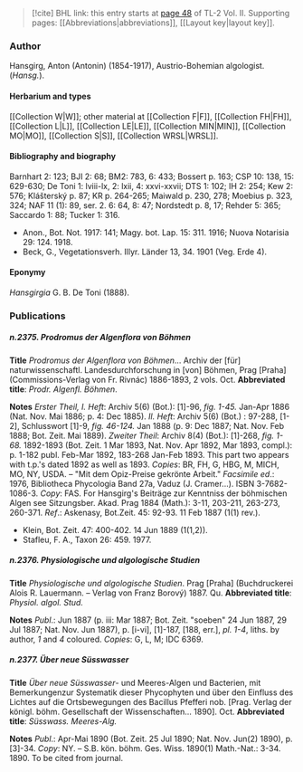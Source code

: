 > [!cite] BHL link: this entry starts at [page 48](https://www.biodiversitylibrary.org/item/103253#page/74/mode/1up) of TL-2 Vol. II.
> Supporting pages: [[Abbreviations|abbreviations]], [[Layout key|layout key]].

### Author

Hansgirg, Anton (Antonin) (1854-1917), Austrio-Bohemian algologist. (*Hansg.*).

#### Herbarium and types

[[Collection W|W]]; other material at [[Collection F|F]], [[Collection FH|FH]], [[Collection L|L]], [[Collection LE|LE]], [[Collection MIN|MIN]], [[Collection MO|MO]], [[Collection S|S]], [[Collection WRSL|WRSL]].

#### Bibliography and biography

Barnhart 2: 123; BJI 2: 68; BM2: 783, 6: 433; Bossert p. 163; CSP 10: 138, 15: 629-630; De Toni 1: lviii-lx, 2: lxii, 4: xxvi-xxvii; DTS 1: 102; IH 2: 254; Kew 2: 576; Klášterský p. 87; KR p. 264-265; Maiwald p. 230, 278; Moebius p. 323, 324; NAF 11 (1): 89, ser. 2. 6: 64, 8: 47; Nordstedt p. 8, 17; Rehder 5: 365; Saccardo 1: 88; Tucker 1: 316.
- Anon., Bot. Not. 1917: 141; Magy. bot. Lap. 15: 311. 1916; Nuova Notarisia 29: 124. 1918.
- Beck, G., Vegetationsverh. Illyr. Länder 13, 34. 1901 (Veg. Erde 4).

#### Eponymy

*Hansgirgia* G. B. De Toni (1888).

### Publications

##### n.2375. Prodromus der Algenflora von Böhmen

**Title**
*Prodromus der Algenflora von Böhmen*... Archiv der \[für\] naturwissenschaftl. Landesdurchforschung in \[von\] Böhmen, Prag \[Praha\] (Commissions-Verlag von Fr. Rivnác) 1886-1893, 2 vols. Oct.
**Abbreviated title**: *Prodr. Algenfl. Böhmen*.

**Notes**
*Erster Theil, I. Heft*: Archiv 5(6) (Bot.): \[1\]-96, *fig. 1-45.* Jan-Apr 1886 (Nat. Nov. Mai 1886; p. 4: Dec 1885).
*Il. Heft*: Archiv 5(6) (Bot.) : 97-288, \[1-2\], Schlusswort \[1\]-9, *fig. 46-124.* Jan 1888 (p. 9: Dec 1887; Nat. Nov. Feb 1888; Bot. Zeit. Mai 1889).
*Zweiter Theil*: Archiv 8(4) (Bot.): \[1\]-268, *fig. 1-68.* 1892-1893 (Bot. Zeit. 1 Mar 1893, Nat. Nov. Apr 1892, Mar 1893, compl.): p. 1-182 publ. Feb-Mar 1892, 183-268 Jan-Feb 1893. This part two appears with t.p.'s dated 1892 as well as 1893.
*Copies*: BR, FH, G, HBG, M, MICH, MO, NY, USDA. – "Mit dem Opiz-Preise gekrönte Arbeit."
*Facsimile ed*.: 1976, Bibliotheca Phycologia Band 27a, Vaduz (J. Cramer...). ISBN 3-7682-1086-3. *Copy*: FAS.
For Hansgirg's Beiträge zur Kenntniss der böhmischen Algen see Sitzungsber. Akad. Prag 1884 (Math.): 3-11, 203-211, 263-273, 260-371.
*Ref*.: Askenasy, Bot.Zeit. 45: 92-93. 11 Feb 1887 (1(1) rev.).
- Klein, Bot. Zeit. 47: 400-402. 14 Jun 1889 (1(1,2)).
- Stafleu, F. A., Taxon 26: 459. 1977.

##### n.2376. Physiologische und algologische Studien

**Title**
*Physiologische und algologische Studien*. Prag \[Praha\] (Buchdruckerei Alois R. Lauermann. – Verlag von Franz Borový) 1887. Qu.
**Abbreviated title**: *Physiol. algol. Stud.*

**Notes**
*Publ*.: Jun 1887 (p. iii: Mar 1887; Bot. Zeit. "soeben" 24 Jun 1887, 29 Jul 1887; Nat. Nov. Jun 1887), p. \[i-vi\], \[1\]-187, \[188, err.\], *pl. 1-4*, liths. by author, *1* and *4* coloured. *Copies*: G, L, M; IDC 6369.

##### n.2377. Über neue Süsswasser

**Title**
*Über neue Süsswasser*- und Meeres-Algen und Bacterien, mit Bemerkungenzur Systematik dieser Phycophyten und über den Einfluss des Lichtes auf die Ortsbewegungen des Bacillus Pfefferi nob. \[Prag. Verlag der königl. böhm. Gesellschaft der Wissenschaften... 1890\]. Oct.
**Abbreviated title**: *Süsswass. Meeres-Alg.*

**Notes**
*Publ*.: Apr-Mai 1890 (Bot. Zeit. 25 Jul 1890; Nat. Nov. Jun(2) 1890), p. \[3\]-34. *Copy*: NY. – S.B. kön. böhm. Ges. Wiss. 1890(1) Math.-Nat.: 3-34. 1890. To be cited from journal.

